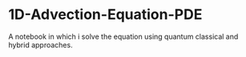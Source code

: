 # 1D-Advection-Equation-PDE
A notebook in which i solve the equation using quantum classical and hybrid approaches.
